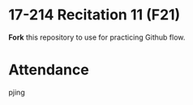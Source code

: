 # 17-214 Recitation 11 (F21)
**Fork** this repository to use for practicing Github flow.

# Attendance
pjing